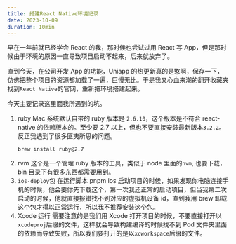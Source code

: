 ```yaml
---
title: 搭建React Native环境记录
date: 2023-10-09
duration: 10min
---
```


早在一年前就已经学会 React 的我，那时候也尝试过用 React 写 App，但是那时候由于环境的原因一直导致项目启动不起来，后来就放弃了。

直到今天，在公司开发 App 的功能，Uniapp 的热更新真的是憨啊，保存一下，仿佛把整个项目的资源都加载了一遍，巨慢无比。于是我又心血来潮的翻开收藏夹找到`React Native`的官网，重新把环境搭建起来。

今天主要记录这里面我所遇到的坑。

1. ruby
   Mac 系统默认自带的 ruby 版本是 `2.6.10`，这个版本是不符合 react-native 的依赖版本的。至少要 2.7 以上，但也不要直接安装最新版本`3.2.2`。反正我遇到了很多匪夷所思的问题。
   ```shell
   brew install ruby@2.7
   ```
2. rvm
   这个是一个管理 ruby 版本的工具，类似于 node 里面的`nvm`, 也要下载，bin 目录下有很多东西都需要用到。
3. `ios-deploy`包
   在运行脚本 pnpm ios 启动项目的时候，如果发现你电脑连接手机的时候，他会要你先下载这个，第一次我还正常的启动项目，但当我第二次启动的时候，他就直接报错找不到对应的虚拟机设备 id，直到我用 brew 卸载这个包才得以正常运行，所以我不推荐安装这个包。
4. Xcode 运行
   需要注意的是我们用 Xcode 打开项目的时候，不要直接打开以`xcodeproj`后缀的文件，这样就会导致构建编译的时候找不到 Pod 文件夹里面的依赖而导致失败，所以我们要打开的是以`xcworkspace`后缀的文件。
